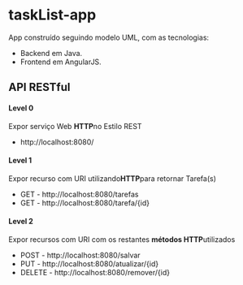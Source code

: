 # taskList-app

App construído seguindo modelo UML, com as tecnologias:

- Backend em Java.
- Frontend em AngularJS.

## API RESTful

#### Level 0
Expor serviço Web **HTTP**no Estilo REST

- http://localhost:8080/

#### Level 1
Expor recurso com URI utilizando**HTTP**para retornar Tarefa(s)

- GET - http://localhost:8080/tarefas
- GET - http://localhost:8080/tarefa/{id}

#### Level 2
Expor recursos com URI com os restantes **métodos HTTP**utilizados

- POST - http://localhost:8080/salvar
- PUT - http://localhost:8080/atualizar/{id}
- DELETE - http://localhost:8080/remover/{id}